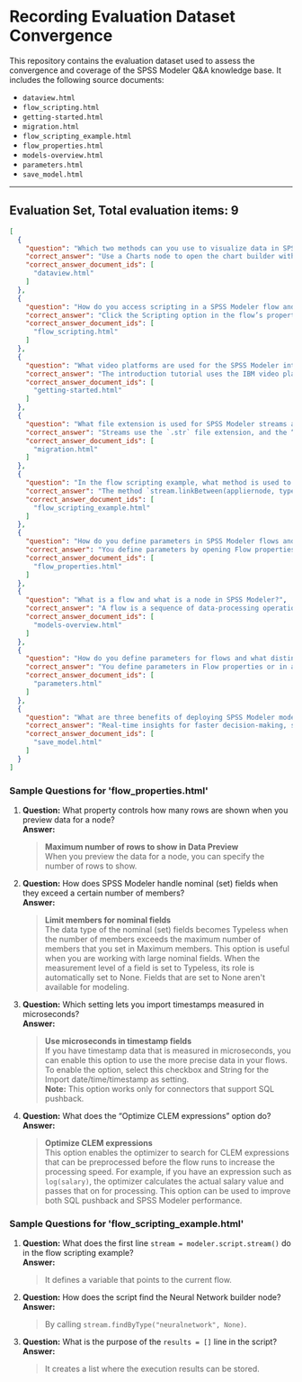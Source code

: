 # Recording Evaluation Dataset Convergence

This repository contains the evaluation dataset used to assess the convergence and coverage of the SPSS Modeler Q\&A knowledge base. It includes the following source documents:

* `dataview.html`
* `flow_scripting.html`
* `getting-started.html`
* `migration.html`
* `flow_scripting_example.html`
* `flow_properties.html`
* `models-overview.html`
* `parameters.html`
* `save_model.html`


---

## Evaluation Set, Total evaluation items: 9
```json
[
  {
    "question": "Which two methods can you use to visualize data in SPSS Modeler: one inside a flow using a specific node, and another via an external service mentioned in the documentation?",
    "correct_answer": "Use a Charts node to open the chart builder within a flow, and use the Data Refinery service to visualize your data externally.",
    "correct_answer_document_ids": [
      "dataview.html"
    ]
  },
  {
    "question": "How do you access scripting in a SPSS Modeler flow and what scripting language is used by default?",
    "correct_answer": "Click the Scripting option in the flow’s properties toolbar to open the script editor, and Python is the default scripting language.",
    "correct_answer_document_ids": [
      "flow_scripting.html"
    ]
  },
  {
    "question": "What video platforms are used for the SPSS Modeler introduction tutorial and the flow import migration guide?",
    "correct_answer": "The introduction tutorial uses the IBM video platform (video.ibm.com), and the import migration guide uses Ustream (ustream.tv).",
    "correct_answer_document_ids": [
      "getting-started.html"
    ]
  },
  {
    "question": "What file extension is used for SPSS Modeler streams and which flow property option enables behind-the-scenes node reordering for performance optimization?",
    "correct_answer": "Streams use the `.str` file extension, and the “Enable flow rewriting” option automatically reorders nodes for optimization.",
    "correct_answer_document_ids": [
      "migration.html"
    ]
  },
  {
    "question": "In the flow scripting example, what method is used to link a model apply node to an analysis node, and where do you specify that the script runs when the flow runs?",
    "correct_answer": "The method `stream.linkBetween(appliernode, typenode, analysisnode)` links the nodes, and you select “Run the script” in the Scripting tab of the flow properties to have it execute each time the flow runs.",
    "correct_answer_document_ids": [
      "flow_scripting_example.html"
    ]
  },
  {
    "question": "How do you define parameters in SPSS Modeler flows and how can you access the flow scripting editor to customize operations within a flow?",
    "correct_answer": "You define parameters by opening Flow properties and clicking Add value to set parameters available to all nodes; you access the scripting editor by clicking Scripting in the flow’s toolbar.",
    "correct_answer_document_ids": [
      "flow_properties.html"
    ]
  },
  {
    "question": "What is a flow and what is a node in SPSS Modeler?",
    "correct_answer": "A flow is a sequence of data-processing operations representing the path of your data; a node is a modular, self-contained operation represented graphically by a unique icon.",
    "correct_answer_document_ids": [
      "models-overview.html"
    ]
  },
  {
    "question": "How do you define parameters for flows and what distinguishes flow parameters from local script variables?",
    "correct_answer": "You define parameters in Flow properties or in a flow script; flow parameters are saved with the flow and available to all nodes, whereas local script variables exist only within the script in which they’re declared.",
    "correct_answer_document_ids": [
      "parameters.html"
    ]
  },
  {
    "question": "What are three benefits of deploying SPSS Modeler models to watsonx.ai Runtime?",
    "correct_answer": "Real-time insights for faster decision-making, scalability to handle growing data and demand, and integration via API endpoints into other systems and applications.",
    "correct_answer_document_ids": [
      "save_model.html"
    ]
  }
]
```
###  Sample Questions for 'flow_properties.html'

1. **Question:** What property controls how many rows are shown when you preview data for a node?  
   **Answer:**  
   > **Maximum number of rows to show in Data Preview**  
   > When you preview the data for a node, you can specify the number of rows to show.

2. **Question:** How does SPSS Modeler handle nominal (set) fields when they exceed a certain number of members?  
   **Answer:**  
   > **Limit members for nominal fields**  
   > The data type of the nominal (set) fields becomes Typeless when the number of members exceeds the maximum number of members that you set in Maximum members. This option is useful when you are working with large nominal fields. When the measurement level of a field is set to Typeless, its role is automatically set to None. Fields that are set to None aren't available for modeling.

3. **Question:** Which setting lets you import timestamps measured in microseconds?  
   **Answer:**  
   > **Use microseconds in timestamp fields**  
   > If you have timestamp data that is measured in microseconds, you can enable this option to use the more precise data in your flows. To enable the option, select this checkbox and String for the Import date/time/timestamp as setting.  
   > **Note:** This option works only for connectors that support SQL pushback.

4. **Question:** What does the “Optimize CLEM expressions” option do?  
   **Answer:**  
   > **Optimize CLEM expressions**  
   > This option enables the optimizer to search for CLEM expressions that can be preprocessed before the flow runs to increase the processing speed. For example, if you have an expression such as `log(salary)`, the optimizer calculates the actual salary value and passes that on for processing. This option can be used to improve both SQL pushback and SPSS Modeler performance.

###  Sample Questions for 'flow_scripting_example.html'

1. **Question:** What does the first line `stream = modeler.script.stream()` do in the flow scripting example?  
   **Answer:**  
   > It defines a variable that points to the current flow.

2. **Question:** How does the script find the Neural Network builder node?  
   **Answer:**  
   > By calling `stream.findByType("neuralnetwork", None)`.

3. **Question:** What is the purpose of the `results = []` line in the script?  
   **Answer:**  
   > It creates a list where the execution results can be stored.
